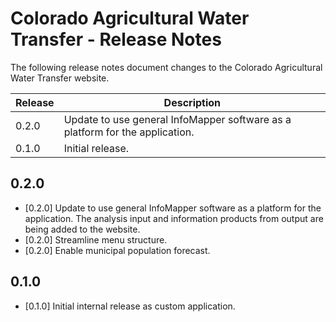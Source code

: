 # Colorado Agricultural Water Transfer - Release Notes

The following release notes document changes to the Colorado Agricultural Water Transfer website.

| **Release** | **Description** |
| -- | -- |
| 0.2.0 | Update to use general InfoMapper software as a platform for the application. |
| 0.1.0 | Initial release. | 

## 0.2.0

* [0.2.0] Update to use general InfoMapper software as a platform for the application.
The analysis input and information products from output are being added to the website.
* [0.2.0] Streamline menu structure.
* [0.2.0] Enable municipal population forecast.

## 0.1.0

* [0.1.0] Initial internal release as custom application.
